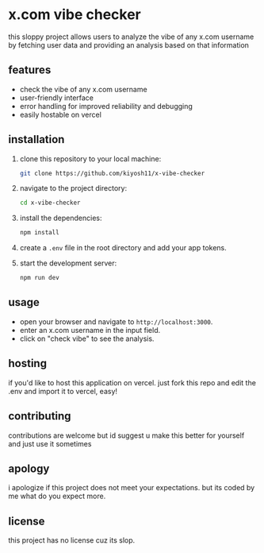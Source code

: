
# x.com vibe checker

this sloppy project allows users to analyze the vibe of any x.com username by fetching user data and providing an analysis based on that information

## features

- check the vibe of any x.com username
- user-friendly interface
- error handling for improved reliability and debugging 
- easily hostable on vercel

## installation

1. clone this repository to your local machine:
   ```bash
   git clone https://github.com/kiyosh11/x-vibe-checker
   ```

2. navigate to the project directory:
   ```bash
   cd x-vibe-checker
   ```

3. install the dependencies:
   ```bash
   npm install
   ```

4. create a `.env` file in the root directory and add your app tokens.

5. start the development server:
   ```bash
   npm run dev
   ```

## usage

- open your browser and navigate to `http://localhost:3000`.
- enter an x.com username in the input field.
- click on "check vibe" to see the analysis.

## hosting

if you'd like to host this application on vercel. just fork this repo and edit the .env and import it to vercel, easy!

## contributing

contributions are welcome but id suggest u make this better for yourself and just use it sometimes 

## apology

i apologize if this project does not meet your expectations. but its coded by me what do you expect more.

## license

this project has no license cuz its slop.
